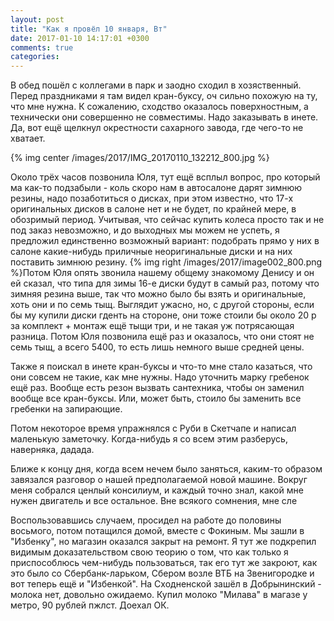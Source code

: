 ```yaml
---
layout: post
title: "Как я провёл 10 января, Вт"
date: 2017-01-10 14:17:01 +0300
comments: true
categories: 
---
```


В обед пошёл с коллегами в парк и заодно сходил в хозяственный. Перед праздниками я там видел кран-буксу, оч сильно похожую на ту, что мне нужна. К сожалению, сходство оказалось поверхностным, а технически они совершенно не совместимы. Надо заказывать в инете. Да, вот ещё щелкнул окрестности сахарного завода, где чего-то не хватает.

{% img center /images/2017/IMG_20170110_132212_800.jpg %}

Около трёх часов позвонила Юля, тут ещё всплыл вопрос, про который ма как-то подзабыли - коль скоро нам в автосалоне дарят зимнюю резины, надо позаботиться о дисках, при этом известно, что 17-х оригинальных дисков в салоне нет и не будет, по крайней мере, в обозримый период. Учитывая, что сейчас купить колеса просто так и не под заказ невозможно, и до выходных мы можем не успеть, я предложил единственно возможный вариант: подобрать прямо у них в салоне какие-нибудь приличные неоригинальные диски и на них поставить зимнюю резину. {% img right /images/2017/image002_800.png %}Потом Юля опять звонила нашему общему знакомому Денису и он ей сказал, что типа для зимы 16-е диски будут в самый раз, потому что зимняя резина выше, так что можно было бы взять и оригинальные, хоть они и по семь тыщ. Выглядит ужасно, но, с другой стороны, если бы му купили диски гденть на стороне, они тоже стоили бы около 20 р за комплект + монтаж ещё тыщи три, и не такая уж потрясающая разница. Потом Юля позвонила ещё раз и оказалось, что они стоят не семь тыщ, а всего 5400, то есть лишь немного выше средней цены.

Также я поискал в инете кран-буксы и что-то мне стало казаться, что они совсем не такие, как мне нужны. Надо уточнить марку гребенок ещё раз. Вообще есть резон вызвать сантехника, чтобы он заменил вообще все кран-буксы. Или, может быть, стоило бы заменить все гребенки на запирающие.

Потом некоторое время упражнялся с Руби в Скетчапе и написал маленькую заметочку. Когда-нибудь я со всем этим разберусь, наверняка, дадада.

Ближе к концу дня, когда всем нечем было заняться, каким-то образом завязался разговор о нашей предполагаемой новой машине. Вокруг меня собрался ценлый консилиум, и каждый точно знал, какой мне нужен двигатель и все остальное. Вне всякого сомнения, мне сле

Воспользовавшись случаем, просидел на работе до половины восьмого, потом потащился домой, вместе с Фокиным. Мы зашли в "Избенку", но магазин оказался закрыт на ремонт. Я тут же подкрепил видимым доказательством свою теорию о том, что как только я приспособлюсь чем-нибудь пользоваться, так его тут же закроют, как это было со Сбербанк-ларьком, Сбером возле ВТБ на Звенигородке и вот теперь ещё и "Избенкой". На Сходненской зашёл в Добрынинский - молока нет, довольно ожидаемо. Купил молоко "Милава" в магазе у метро, 90 рублей пжлст. Доехал ОК.